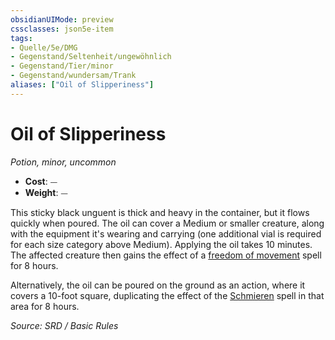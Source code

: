 ```yaml
---
obsidianUIMode: preview
cssclasses: json5e-item
tags:
- Quelle/5e/DMG
- Gegenstand/Seltenheit/ungewöhnlich
- Gegenstand/Tier/minor
- Gegenstand/wundersam/Trank
aliases: ["Oil of Slipperiness"]
---
```

# Oil of Slipperiness
*Potion, minor, uncommon*  

- **Cost**: ⏤
- **Weight**: ⏤

This sticky black unguent is thick and heavy in the container, but it flows quickly when poured. The oil can cover a Medium or smaller creature, along with the equipment it's wearing and carrying (one additional vial is required for each size category above Medium). Applying the oil takes 10 minutes. The affected creature then gains the effect of a [freedom of movement](../Zauber/Bewegungsfreiheit.md) spell for 8 hours.

Alternatively, the oil can be poured on the ground as an action, where it covers a 10-foot square, duplicating the effect of the [Schmieren](../Zauber/Schmieren.md) spell in that area for 8 hours.

*Source: SRD / Basic Rules*
